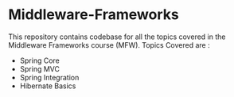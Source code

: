 # Middleware-Frameworks

This repository contains codebase for all the topics covered in the Middleware Frameworks course (MFW).
Topics Covered are :
- Spring Core
- Spring MVC
- Spring Integration
- Hibernate Basics
